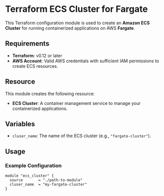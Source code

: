 # Terraform ECS Cluster for Fargate

This Terraform configuration module is used to create an **Amazon ECS Cluster** for running containerized applications on AWS **Fargate**.

## Requirements

- **Terraform**: v0.12 or later
- **AWS Account**: Valid AWS credentials with sufficient IAM permissions to create ECS resources.
  
## Resource

This module creates the following resource:

- **ECS Cluster**: A container management service to manage your containerized applications.

## Variables

- `cluser_name`: The name of the ECS cluster (e.g., `"fargate-cluster"`).

## Usage

### Example Configuration

```hcl
module "ecs_cluster" {
  source       = "./path-to-module"
  cluser_name  = "my-fargate-cluster"
}

